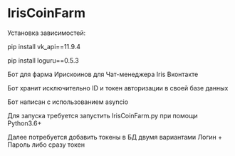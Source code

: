 # IrisCoinFarm

Установка зависимостей: 

pip install vk_api==11.9.4

pip install loguru==0.5.3


Бот для фарма Ирискоинов для Чат-менеджера Iris Вконтакте

Бот хранит исключительно ID и токен авторизации в своей базе данных

Бот написан с использованием asyncio

Для запуска требуется запустить IrisCoinFarm.py при помощи Python3.6+

Далее потребуется добавить токены в БД двумя вариантами Логин + Пароль либо сразу токен
